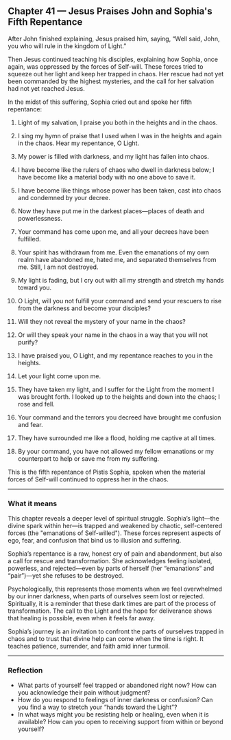 ## Chapter 41 — Jesus Praises John and Sophia's Fifth Repentance

After John finished explaining, Jesus praised him, saying, “Well said, John, you who will rule in the kingdom of Light.”

Then Jesus continued teaching his disciples, explaining how Sophia, once again, was oppressed by the forces of Self-will. These forces tried to squeeze out her light and keep her trapped in chaos. Her rescue had not yet been commanded by the highest mysteries, and the call for her salvation had not yet reached Jesus.

In the midst of this suffering, Sophia cried out and spoke her fifth repentance:

1. Light of my salvation, I praise you both in the heights and in the chaos.  

2. I sing my hymn of praise that I used when I was in the heights and again in the chaos. Hear my repentance, O Light.  

3. My power is filled with darkness, and my light has fallen into chaos.  

4. I have become like the rulers of chaos who dwell in darkness below; I have become like a material body with no one above to save it.  

5. I have become like things whose power has been taken, cast into chaos and condemned by your decree.  

6. Now they have put me in the darkest places—places of death and powerlessness.  

7. Your command has come upon me, and all your decrees have been fulfilled.  

8. Your spirit has withdrawn from me. Even the emanations of my own realm have abandoned me, hated me, and separated themselves from me. Still, I am not destroyed.  

9. My light is fading, but I cry out with all my strength and stretch my hands toward you.  

10. O Light, will you not fulfill your command and send your rescuers to rise from the darkness and become your disciples?  

11. Will they not reveal the mystery of your name in the chaos?  

12. Or will they speak your name in the chaos in a way that you will not purify?  

13. I have praised you, O Light, and my repentance reaches to you in the heights.  

14. Let your light come upon me.  

15. They have taken my light, and I suffer for the Light from the moment I was brought forth. I looked up to the heights and down into the chaos; I rose and fell.  

16. Your command and the terrors you decreed have brought me confusion and fear.  

17. They have surrounded me like a flood, holding me captive at all times.  

18. By your command, you have not allowed my fellow emanations or my counterpart to help or save me from my suffering.

This is the fifth repentance of Pistis Sophia, spoken when the material forces of Self-will continued to oppress her in the chaos.

---

### What it means

This chapter reveals a deeper level of spiritual struggle. Sophia’s light—the divine spark within her—is trapped and weakened by chaotic, self-centered forces (the "emanations of Self-willed"). These forces represent aspects of ego, fear, and confusion that bind us to illusion and suffering.

Sophia’s repentance is a raw, honest cry of pain and abandonment, but also a call for rescue and transformation. She acknowledges feeling isolated, powerless, and rejected—even by parts of herself (her “emanations” and “pair”)—yet she refuses to be destroyed.

Psychologically, this represents those moments when we feel overwhelmed by our inner darkness, when parts of ourselves seem lost or rejected. Spiritually, it is a reminder that these dark times are part of the process of transformation. The call to the Light and the hope for deliverance shows that healing is possible, even when it feels far away.

Sophia’s journey is an invitation to confront the parts of ourselves trapped in chaos and to trust that divine help can come when the time is right. It teaches patience, surrender, and faith amid inner turmoil.

---

### Reflection

* What parts of yourself feel trapped or abandoned right now? How can you acknowledge their pain without judgment?  
* How do you respond to feelings of inner darkness or confusion? Can you find a way to stretch your “hands toward the Light”?  
* In what ways might you be resisting help or healing, even when it is available? How can you open to receiving support from within or beyond yourself?  

